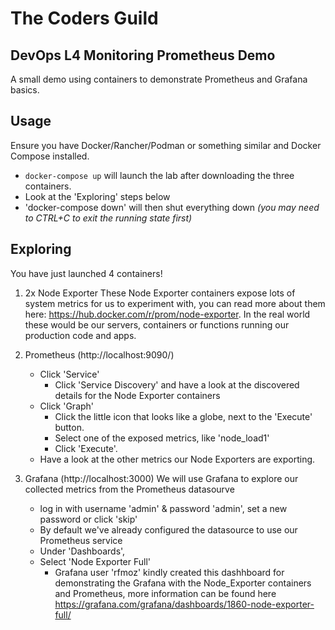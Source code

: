 # The Coders Guild
## DevOps L4 Monitoring Prometheus Demo

A small demo using containers to demonstrate Prometheus and Grafana basics.


## Usage
Ensure you have Docker/Rancher/Podman or something similar and Docker Compose installed.
  - `docker-compose up` will launch the lab after downloading the three containers.
  - Look at the 'Exploring' steps below
  - 'docker-compose down' will then shut everything down *(you may need to CTRL+C to exit the running state first)*


## Exploring
You have just launched 4 containers!

1) 2x Node Exporter
    These Node Exporter containers expose lots of system metrics for us to experiment with, you can read more about them here: https://hub.docker.com/r/prom/node-exporter.
    In the real world these would be our servers, containers or functions running our production code and apps.

2) Prometheus (http://localhost:9090/)
    - Click 'Service'
        - Click 'Service Discovery' and have a look at the discovered details for the Node Exporter containers
    - Click 'Graph' 
        - Click the little icon that looks like a globe, next to the 'Execute' button.
        - Select one of the exposed metrics, like 'node_load1' 
        - Click 'Execute'. 
    - Have a look at the other metrics our Node Exporters are exporting.

3) Grafana (http://localhost:3000) 
    We will use Grafana to explore our collected metrics from the Prometheus datasourve
    - log in with username 'admin' & password 'admin', set a new password or click 'skip'
    - By default we've already configured the datasource to use our Prometheus service
    - Under 'Dashboards',
    - Select 'Node Exporter Full'
        - Grafana user 'rfmoz' kindly created this dashhboard for demonstrating the Grafana with the Node_Exporter containers and Prometheus, more information can be found here https://grafana.com/grafana/dashboards/1860-node-exporter-full/

